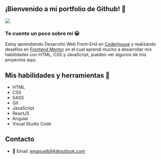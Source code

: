 ## ¡Bienvenido a mi portfolio de Github! 👋

<img class="margin-right font-side:20px;" src="https://github.com/emanuelcba94/emanuelcba94/assets/114887861/8d2963ed-f0b5-4ad0-a7c6-115d3c9fa9fd"> 

### Te cuento un poco sobre mi 😀
Estoy aprendiendo Desarrollo Web Front-End en [Coderhouse](https://www.coderhouse.com/) y realizando desafíos en [Frontend Mentor](https://www.frontendmentor.io/home) en el cual aprendí mucho a desarrollar mis habilidades con HTML, CSS y JavaScript, pueden ver algunos de mis proyectos aquí.

## Mis habilidades y herramientas 📝

* HTML 
* CSS
* SASS
* Git
* JavaScript
* ReactJS
* Angular
* Visual Studio Code

## Contacto
* :email: Email: emanuelb94@outlook.com






